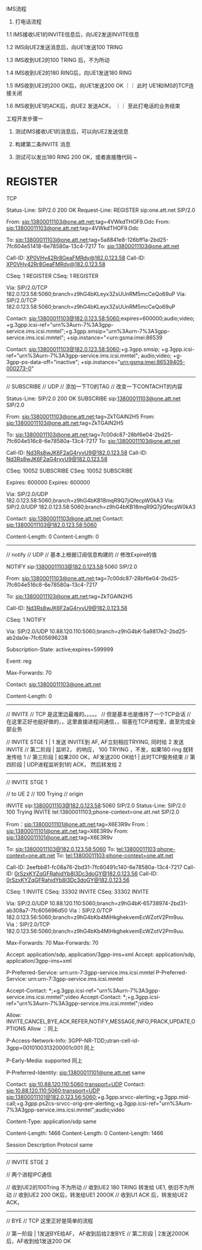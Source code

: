 
IMS流程

1. 打电话流程

1.1 IMS接收UE1的INVITE信息后，向UE2发送INVITE信息

1.2 IMS向UE2发送消息后，向UE1发送100 TRING

1.3 IMS收到UE2的100 TRING 后，不为所动

1.4 IMS收到UE2的180 RING后，向UE1发送180 RING

1.5 IMS收到UE2的200 OK后，向UE1发送200 OK        ｜｜ 此时 UE1和IMS的TCP连接关闭

1.6 IMS收到UE1的ACK后，向UE2 发送ACK，            ｜｜ 至此打电话的业务结束

工程开发步骤一

1. 测试IMS接收UE1的消息后，可以向UE2发送信息

2. 构建第二条INVITE 消息

3. 测试可以发出180 RING 200 OK，或者直接撸代码
~                                              


# REGISTER 

TCP

Status-Line: SIP/2.0 200 OK
Request-Line: REGISTER sip:one.att.net SIP/2.0


From: <sip:13800011103@one.att.net>;tag=4VWkdTHOF9.Odc
From: <sip:13800011103@one.att.net>;tag=4VWkdTHOF9.Odc

To: <sip:13800011103@one.att.net>;tag=5a8841e8-126bff1a-2bd25-7fc604e51418-6e78580a-13c4-7217
To: <sip:13800011103@one.att.net>

Call-ID: XP0VHy42Rr8GeaFMRdy@182.0.123.58
Call-ID: XP0VHy42Rr8GeaFMRdy@182.0.123.58

CSeq: 1 REGISTER
CSeq: 1 REGISTER

Via: SIP/2.0/TCP 182.0.123.58:5060;branch=z9hG4bKLeyx3ZsUUnRM5mcCeQo69uP
Via: SIP/2.0/TCP 182.0.123.58:5060;branch=z9hG4bKLeyx3ZsUUnRM5mcCeQo69uP

Contact: <sip:13800011103@182.0.123.58:5060>;expires=600000;audio;video;
+g.3gpp.icsi-ref="urn%3Aurn-7%3A3gpp-service.ims.icsi.mmtel";+g.3gpp.smsip="urn%3Aurn-7%3A3gpp-service.ims.icsi.mmtel";
+sip.instance="<urn:gsma:imei:86539

Contact: <sip:13800011103@182.0.123.58:5060>;+g.3gpp.smsip;
+g.3gpp.icsi-ref="urn%3Aurn-7%3A3gpp-service.ims.icsi.mmtel";
audio;video;
+g-3gpp-ps-data-off="inactive";
+sip.instance="<urn:gsma:imei:86539405-000273-0>"

--------------------------------------------------------------------------------------------------

// SUBSCRIBE
// UDP
// 添加一下TO的TAG
// 改变一下CONTACHT的内容

Status-Line: SIP/2.0 200 OK
SUBSCRIBE sip:13800011103@one.att.net SIP/2.0

From: <sip:13800011103@one.att.net>;tag=ZkTGAlN2H5
From: <sip:13800011103@one.att.net>;tag=ZkTGAlN2H5

To: <sip:13800011103@one.att.net>;tag=7c00dc87-28bf6e04-2bd25-7fc604e516c8-6e78580a-13c4-7217
To: <sip:13800011103@one.att.net>

Call-ID: Nd3Rs8wJK6F2aG4ryvU9@182.0.123.58
Call-ID: Nd3Rs8wJK6F2aG4ryvU9@182.0.123.58

CSeq: 10052 SUBSCRIBE
CSeq: 10052 SUBSCRIBE

Expires: 600000
Expires: 600000

Via: SIP/2.0/UDP 182.0.123.58:5060;branch=z9hG4bKB18mqR9Q7jiQfecpW0kA3
Via: SIP/2.0/UDP 182.0.123.58:5060;branch=z9hG4bKB18mqR9Q7jiQfecpW0kA3

Contact: <sip:13800011103@one.att.net>
Contact: <sip:13800011103@182.0.123.58:5060>

Content-Length: 0
Content-Length: 0

-------------------------------------------------------------------------------------------

// notify
// UDP
// 基本上根据订阅信息构建的
// 修改Expire的值

NOTIFY sip:13800011103@182.0.123.58:5060 SIP/2.0

From: <sip:13800011103@one.att.net>;tag=7c00dc87-28bf6e04-2bd25-7fc604e516c8-6e78580a-13c4-7217

To: <sip:13800011103@one.att.net>;tag=ZkTGAlN2H5

Call-ID: Nd3Rs8wJK6F2aG4ryvU9@182.0.123.58

CSeq: 1 NOTIFY

Via: SIP/2.0/UDP 10.88.120.110:5060;branch=z9hG4bK-5a9817e2-2bd25-ab2da0e-7fc605696238

Subscription-State: active;expires=599999

Event: reg

Max-Forwards: 70

Contact: <sip:13800011103@one.att.net>

Content-Length: 0

------------------------------------------------------------------------------------------------

// INVITE
// TCP 是这里边最难的。。。。。
// 但是基本也是维持了一个TCP会话
// 在这里正好也挺好做的，，这里直接进程间通信，，阻塞在TCP进程里，直至完成全部业务

// INVITE STGE 1 | 1 发送 INVITE到 AF, AF立刻相应TRYING, 同时给 2 发送INVITE
// 第二阶段 | 监听2， 的响应， 100 TRYING ，不发，如果180 ring 就转发传给 1
// 第三阶段 | 如果200 OK，AF发送200 OK给1                 | 此时TCP服务结束
// 第四阶段 | UDP进程监听到1的 ACK， 然后转发给 2


------------------------------
// INVITE STGE 1

// to UE 2
// 100 Trying
// origin 

INVITE sip:13800011103@182.0.123.58:5060 SIP/2.0
Status-Line: SIP/2.0 100 Trying
INVITE tel:13800011103;phone-context=one.att.net SIP/2.0

From：<sip:13800011101@one.att.net>;tag=X6E3R9v
From：<sip:13800011101@one.att.net>;tag=X6E3R9v
From: <sip:13800011101@one.att.net>;tag=X6E3R9v

To: <sip:13800011103@182.0.123.58:5060>
To: <tel:13800011103;phone-context=one.att.net>
To: <tel:13800011103;phone-context=one.att.net>

Call-ID: 2eefbb81-fc08a76-2bd31-7fc60491c140-6e78580a-13c4-7217
Call-ID: 0rSzxKYZqGFRahidYb8I3Dc3doGY@182.0.123.56
Call-ID: 0rSzxKYZqGFRahidYb8I3Dc3doGY@182.0.123.56

CSeq: 1 INVITE
CSeq: 33302 INVITE
CSeq: 33302 INVITE

Via: SIP/2.0/UDP 10.88.120.110:5060;branch=z9hG4bK-65738974-2bd31-ab308a7-7fc605696d50
Via：SIP/2.0/TCP 182.0.123.56:5060;branch=z9hG4bKb4MiHkghekvemEcWZotV2Pm9uu.
Via：SIP/2.0/TCP 182.0.123.56:5060;branch=z9hG4bKb4MiHkghekvemEcWZotV2Pm9uu.

Max-Forwards: 70
Max-Forwards: 70

Accept: application/sdp, application/3gpp-ims+xml
Accept: application/sdp, application/3gpp-ims+xml

P-Preferred-Service: urn:urn-7:3gpp-service.ims.icsi.mmtel
P-Preferred-Service: urn:urn-7:3gpp-service.ims.icsi.mmtel

Accept-Contact: *;+g.3gpp.icsi-ref="urn%3Aurn-7%3A3gpp-service.ims.icsi.mmtel";video
Accept-Contact: *;+g.3gpp.icsi-ref="urn%3Aurn-7%3A3gpp-service.ims.icsi.mmtel";video

Allow: INVITE,CANCEL,BYE,ACK,REFER,NOTIFY,MESSAGE,INFO,PRACK,UPDATE,OPTIONS
Allow ：同上

P-Access-Network-Info: 3GPP-NR-TDD;utran-cell-id-3gpp=0010100313200001c001
同上

P-Early-Media: supported
同上

P-Preferred-Identity: <sip:13800011101@one.att.net>
same

Contact: <sip:10.88.120.110:5060;transport=UDP>
Contact: <sip:10.88.120.110:5060;transport=UDP>
<sip:13800011101@182.0.123.56:5060>;+g.3gpp.srvcc-alerting;+g.3gpp.mid-call;+g.3gpp.ps2cs-srvcc-orig-pre-alerting;+g.3gpp.icsi-ref="urn%3Aurn-7%3A3gpp-service.ims.icsi.mmtel";audio;video

Content-Type: application/sdp
same

Content-Length: 1466
Content-Length: 0
Content-Length: 1466

Session Description Protocol
same

------------------------------

// INVITE STGE 2

// 两个进程IPC通信

// 收到UE2的100Tring 不为所动
// 收到UE2 180 TRING 转发给 UE1, 依旧不为所动
// 收到UE2 200 OK后，转发给UE1 200OK
// 收到U1 ACK 后，转发给UE2 ACK，




------------------------------


// BYE
// TCP 这里正好是简单的流程

// 第一阶段 | 1发送BYE给AF， AF收到后给2发BYE
// 第二阶段 | 2发送200OK后，AF收到给1发送200 OK





